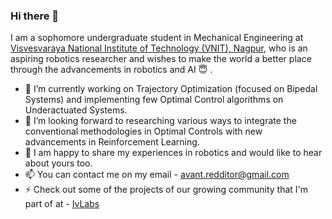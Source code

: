 ### Hi there 👋

<!--
**aditya-shirwatkar/aditya-shirwatkar** is a ✨ _special_ ✨ repository because its `README.md` (this file) appears on your GitHub profile.
-->

I am a sophomore undergraduate student in Mechanical Engineering at [Visvesvaraya National Institute of Technology (VNIT), Nagpur](http://vnit.ac.in/), who is an aspiring robotics researcher and wishes to make the world a better place through the advancements in robotics and AI :innocent: .

- 🔭 I’m currently working on Trajectory Optimization (focused on Bipedal Systems) and implementing few Optimal Control algorithms on Underactuated Systems.
- 🌱 I’m looking forward to researching various ways to integrate the conventional methodologies in Optimal Controls with new advancements in Reinforcement Learning.
- 💬 I am happy to share my experiences in robotics and would like to hear about yours too.
- 📫 You can contact me on my email - avant.redditor@gmail.com
- ⚡ Check out some of the projects of our growing community that I'm part of at - [IvLabs](https://www.ivlabs.in/) 
<!-- - 👯 I’m looking to collaborate on ... 
- 🤔 I’m looking for help with ... 
- 💬 Ask me about ... -->

